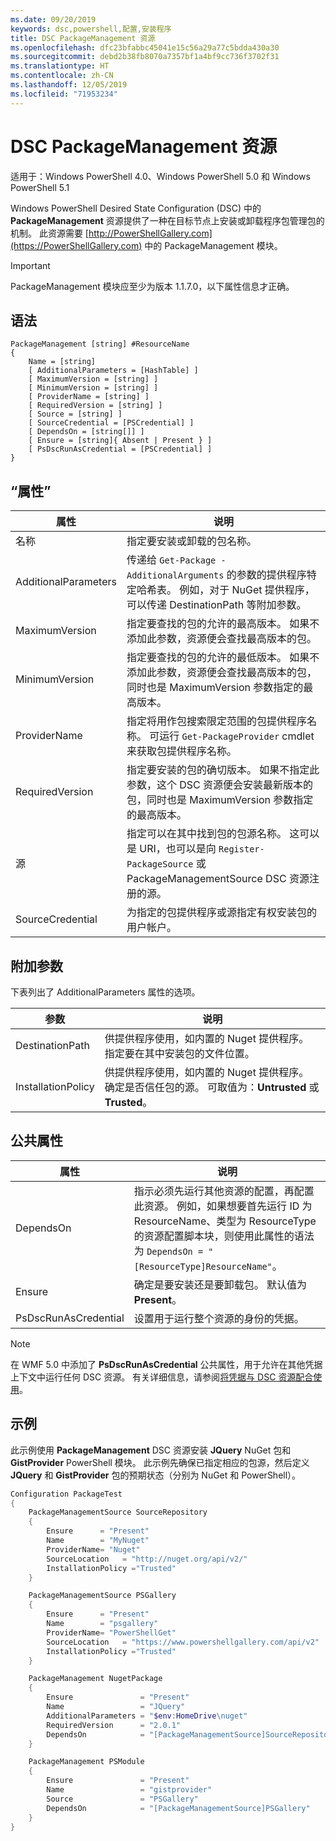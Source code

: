 ```yaml
---
ms.date: 09/20/2019
keywords: dsc,powershell,配置,安装程序
title: DSC PackageManagement 资源
ms.openlocfilehash: dfc23bfabbc45041e15c56a29a77c5bdda430a30
ms.sourcegitcommit: debd2b38fb8070a7357bf1a4bf9cc736f3702f31
ms.translationtype: HT
ms.contentlocale: zh-CN
ms.lasthandoff: 12/05/2019
ms.locfileid: "71953234"
---
```

# <a name="dsc-packagemanagement-resource"></a>DSC PackageManagement 资源

适用于：Windows PowerShell 4.0、Windows PowerShell 5.0 和 Windows PowerShell 5.1

Windows PowerShell Desired State Configuration (DSC) 中的 **PackageManagement** 资源提供了一种在目标节点上安装或卸载程序包管理包的机制。 此资源需要 [http://PowerShellGallery.com](https://PowerShellGallery.com) 中的 PackageManagement  模块。

> [!IMPORTANT]
> PackageManagement  模块应至少为版本 1.1.7.0，以下属性信息才正确。

## <a name="syntax"></a>语法

```Syntax
PackageManagement [string] #ResourceName
{
    Name = [string]
    [ AdditionalParameters = [HashTable] ]
    [ MaximumVersion = [string] ]
    [ MinimumVersion = [string] ]
    [ ProviderName = [string] ]
    [ RequiredVersion = [string] ]
    [ Source = [string] ]
    [ SourceCredential = [PSCredential] ]
    [ DependsOn = [string[]] ]
    [ Ensure = [string]{ Absent | Present } ]
    [ PsDscRunAsCredential = [PSCredential] ]
}
```

## <a name="properties"></a>“属性”

|属性 |说明 |
|---|---|
|名称 |指定要安装或卸载的包名称。 |
|AdditionalParameters |传递给 `Get-Package -AdditionalArguments` 的参数的提供程序特定哈希表。 例如，对于 NuGet 提供程序，可以传递 DestinationPath 等附加参数。 |
|MaximumVersion |指定要查找的包的允许的最高版本。 如果不添加此参数，资源便会查找最高版本的包。 |
|MinimumVersion |指定要查找的包的允许的最低版本。 如果不添加此参数，资源便会查找最高版本的包，同时也是 MaximumVersion  参数指定的最高版本。 |
|ProviderName |指定将用作包搜索限定范围的包提供程序名称。 可运行 `Get-PackageProvider` cmdlet 来获取包提供程序名称。 |
|RequiredVersion |指定要安装的包的确切版本。 如果不指定此参数，这个 DSC 资源便会安装最新版本的包，同时也是 MaximumVersion  参数指定的最高版本。 |
|源 |指定可以在其中找到包的包源名称。 这可以是 URI，也可以是向 `Register-PackageSource` 或 PackageManagementSource DSC 资源注册的源。 |
|SourceCredential |为指定的包提供程序或源指定有权安装包的用户帐户。 |

## <a name="additional-parameters"></a>附加参数

下表列出了 AdditionalParameters 属性的选项。

|参数 |说明 |
|---|---|
|DestinationPath |供提供程序使用，如内置的 Nuget 提供程序。 指定要在其中安装包的文件位置。 |
|InstallationPolicy |供提供程序使用，如内置的 Nuget 提供程序。 确定是否信任包的源。 可取值为：**Untrusted** 或 **Trusted**。 |

## <a name="common-properties"></a>公共属性

|属性 |说明 |
|---|---|
|DependsOn |指示必须先运行其他资源的配置，再配置此资源。 例如，如果想要首先运行 ID 为 ResourceName、类型为 ResourceType 的资源配置脚本块，则使用此属性的语法为 `DependsOn = "[ResourceType]ResourceName"`。 |
|Ensure |确定是要安装还是要卸载包。 默认值为 **Present**。 |
|PsDscRunAsCredential |设置用于运行整个资源的身份的凭据。 |

> [!NOTE]
> 在 WMF 5.0 中添加了 **PsDscRunAsCredential** 公共属性，用于允许在其他凭据上下文中运行任何 DSC 资源。 有关详细信息，请参阅[将凭据与 DSC 资源配合使用](../../../configurations/runasuser.md)。

## <a name="example"></a>示例

此示例使用 **PackageManagement** DSC 资源安装 **JQuery** NuGet 包和 **GistProvider** PowerShell 模块。 此示例先确保已指定相应的包源，然后定义 **JQuery** 和 **GistProvider** 包的预期状态（分别为 NuGet 和 PowerShell）。

```powershell
Configuration PackageTest
{
    PackageManagementSource SourceRepository
    {
        Ensure      = "Present"
        Name        = "MyNuget"
        ProviderName= "Nuget"
        SourceLocation   = "http://nuget.org/api/v2/"
        InstallationPolicy ="Trusted"
    }

    PackageManagementSource PSGallery
    {
        Ensure      = "Present"
        Name        = "psgallery"
        ProviderName= "PowerShellGet"
        SourceLocation   = "https://www.powershellgallery.com/api/v2"
        InstallationPolicy ="Trusted"
    }

    PackageManagement NugetPackage
    {
        Ensure               = "Present"
        Name                 = "JQuery"
        AdditionalParameters = "$env:HomeDrive\nuget"
        RequiredVersion      = "2.0.1"
        DependsOn            = "[PackageManagementSource]SourceRepository"
    }

    PackageManagement PSModule
    {
        Ensure               = "Present"
        Name                 = "gistprovider"
        Source               = "PSGallery"
        DependsOn            = "[PackageManagementSource]PSGallery"
    }
}
```